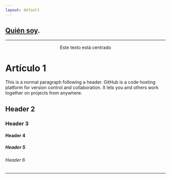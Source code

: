 ```yaml
---
layout: default
---
```



## [Quién soy](./another-page.html). ##

* * *


 <p align="center"> 
         Este texto está centrado 
 </p>

 



# Artículo 1

This is a normal paragraph following a header. GitHub is a code hosting platform for version control and collaboration. It lets you and others work together on projects from anywhere.

## Header 2


### Header 3



#### Header 4


##### Header 5



###### Header 6


* * *




